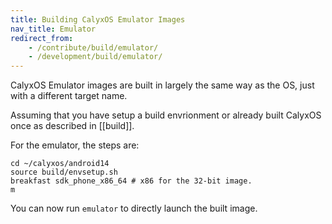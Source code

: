 ```yaml
---
title: Building CalyxOS Emulator Images
nav_title: Emulator
redirect_from:
    - /contribute/build/emulator/
    - /development/build/emulator/
---
```


CalyxOS Emulator images are built in largely the same way as the OS, just with a different target name.

Assuming that you have setup a build envrionment or already built CalyxOS once as described in [[build]].

For the emulator, the steps are:

```shell
cd ~/calyxos/android14
source build/envsetup.sh
breakfast sdk_phone_x86_64 # x86 for the 32-bit image.
m
```

You can now run `emulator` to directly launch the built image.
